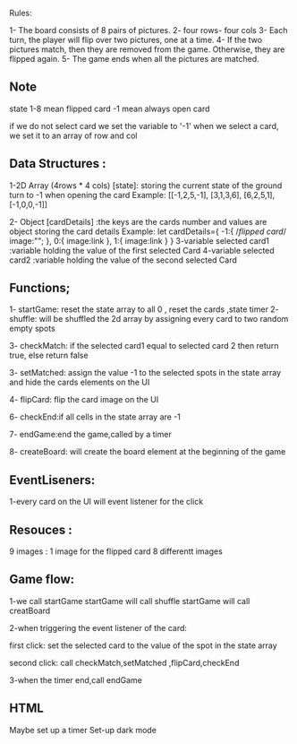 Rules:

1- The board consists of 8 pairs of pictures.
2- four rows- four cols
3- Each turn, the player will flip over two pictures, one at a time.
4- If the two pictures match, then they are removed from the game. Otherwise, they are flipped again.
5- The game ends when all the pictures are matched.

## Note

state
1-8 mean flipped card
-1 mean always open card

if we do not select card we set the variable to '-1'
when we select a card, we set it to an array of row and col

## Data Structures :

1-2D Array (4rows \* 4 cols) [state]: storing the current state of the ground
turn to -1 when opening the card
Example:
[[-1,2,5,-1],
[3,1,3,6],
[6,2,5,1],
[-1,0,0,-1]]

2- Object [cardDetails] :the keys are the cards number and values are object storing the
card details
Example:
let cardDetails={
-1:{ /_flipped card_/
image:"";
},
0:{
image:link
},
1:{
image:link
}
}
3-variable selected card1 :variable holding the value of the first selected Card
4-variable selected card2 :variable holding the value of the second selected Card

## Functions;

1- startGame: reset the state array to all 0 , reset the cards ,state timer
2- shuffle: will be shuffled the 2d array by assigning every card to two random empty spots

3- checkMatch: if the selected card1 equal to selected card 2
then return true, else return false

3- setMatched: assign the value -1 to the selected spots in the state array and
hide the cards elements on the UI

4- flipCard: flip the card image on the UI

6- checkEnd:if all cells in the state array are -1

7- endGame:end the game,called by a timer

8- createBoard: will create the board element at the beginning of the game

## EventLiseners:

1-every card on the UI will event listener for the click

## Resouces :

9 images :
1 image for the flipped card
8 differentt images

## Game flow:

1-we call startGame
startGame will call shuffle
startGame will call creatBoard

2-when triggering the event listener of the card:

first click:
set the selected card to the value of the spot in the state array

second click:
call checkMatch,setMatched ,flipCard,checkEnd

3-when the timer end,call endGame

## HTML

Maybe set up a timer
Set-up dark mode
